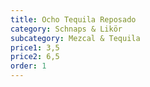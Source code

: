 ```yaml
---
title: Ocho Tequila Reposado
category: Schnaps & Likör
subcategory: Mezcal & Tequila
price1: 3,5
price2: 6,5
order: 1
---
```

